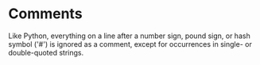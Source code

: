 # Comments

Like Python, everything on a line after a number sign, pound sign, or hash symbol ('#') is ignored as a comment,
except for occurrences in single- or double-quoted strings.

